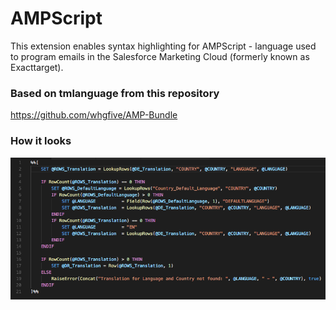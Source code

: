 # AMPScript

This extension enables syntax highlighting for AMPScript - language used to program emails in the Salesforce Marketing Cloud (formerly known as Exacttarget).

### Based on tmlanguage from this repository

https://github.com/whgfive/AMP-Bundle

### How it looks

![AMPScript](https://raw.githubusercontent.com/Bizcuit/vscode-ampscript/master/screenshot.png)
